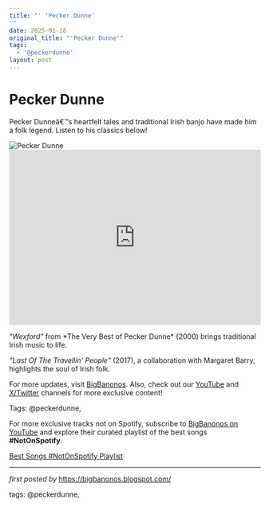 ```yaml
---
title: "' 'Pecker Dunne'
'"
date: 2025-01-18
original_title: "'Pecker Dunne'"
tags:
  - '@peckerdunne'
layout: post
---
```

<!-- Title of the Post -->
<h1 >Pecker Dunne</h1> <!-- Introductory Text -->
<p >Pecker Dunneâ€™s heartfelt tales and traditional Irish banjo have made him a folk legend. Listen to his classics below!</p> <!-- Featured Image -->
<div > <img src="https://kinglaoghaire.com/wp-content/uploads/2013/10/pecker-dunne-300x300.jpg" alt="Pecker Dunne" />
</div> <!-- Spotify Playlist Embed -->
<div > <iframe src="https://open.spotify.com/embed/playlist/553uMdWkSDei46SPM4Rxux?utm_source=generator" width="100%" height="352" frameBorder="0" allowfullscreen="" allow="autoplay; clipboard-write; encrypted-media; fullscreen; picture-in-picture" loading="lazy"></iframe>
</div> <!-- Song Information -->
<div> <p><em>"Wexford"</em> from *The Very Best of Pecker Dunne* (2000) brings traditional Irish music to life.</p> <p><em>"Last Of The Travellin' People"</em> (2017), a collaboration with Margaret Barry, highlights the soul of Irish folk.</p>
</div> <!-- Footer Links -->
<div > <p>For more updates, visit <a href="https://bigbanonos.blogspot.com/" target="_blank">BigBanonos</a>. Also, check out our <a href="https://www.youtube.com/@BigBanonos" target="_blank">YouTube</a> and <a href="https://x.com/bigbanonos" target="_blank">X/Twitter</a> channels for more exclusive content!</p>
</div> <!-- Tags -->
<p >Tags: @peckerdunne,</p>


<!--Subscribe and Playlist Links-->
<div>
    <p>For more exclusive tracks not on Spotify, subscribe to <a href="https://www.youtube.com/@BigBanonos" target="_blank">BigBanonos on YouTube</a> and explore their curated playlist of the best songs <strong>#NotOnSpotify</strong>.</p>
    <p><a href="https://www.youtube.com/playlist?list=PLtuNtuTatqI0kFahUCbtbfenC_ET5O_tr" target="_blank">Best Songs #NotOnSpotify Playlist<br /></a></p></div>

<hr />

<p><em>first posted by</em> <a href="https://bigbanonos.blogspot.com/" rel="noopener" target="_new">https://bigbanonos.blogspot.com/</a></p>

<p>tags: @peckerdunne,</p>
